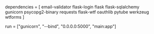 
dependencies = [
email-validator
flask-login
flask
flask-sqlalchemy
gunicorn
psycopg2-binary
requests
flask-wtf
oauthlib
pytube
werkzeug
wtforms
]


run = ["gunicorn", "--bind", "0.0.0.0:5000", "main:app"]

